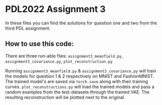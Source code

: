 # PDL2022 Assignment 3

In these files you can find the solutions for question one and two from the third PDL assignment.

## How to use this code:

There are three run-able files: `assignment3_meanfield.py`, `assignment3_covariance.py`, `plot_reconstruction.py`

Running `assignment3_meanfield.py` & `assignment3_covariance.py` will train the models for question 1 & 2 respectively on MNIST and FashionMNIST. The trained model's are saved via `torch.save` along with their training curves.
`plot_reconstructions.py` will load the trained models and pass a random examples from the test-datasets through the trained VAE. The resulting reconstruction will be plotted next to the original.